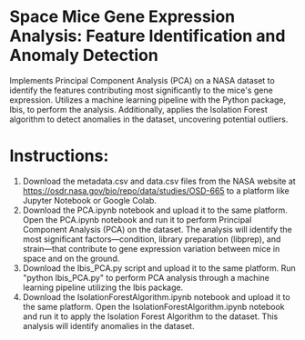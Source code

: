 # Space Mice Gene Expression Analysis: Feature Identification and Anomaly Detection

Implements Principal Component Analysis (PCA) on a NASA dataset to identify the features contributing most significantly to the mice's gene expression. Utilizes a machine learning pipeline with the Python package, Ibis, to perform the analysis. Additionally, applies the Isolation Forest algorithm to detect anomalies in the dataset, uncovering potential outliers.

# Instructions:
  1) Download the metadata.csv and data.csv files from the NASA website at https://osdr.nasa.gov/bio/repo/data/studies/OSD-665 to a platform like Jupyter Notebook or Google Colab.
  2) Download the PCA.ipynb notebook and upload it to the same platform. Open the PCA.ipynb notebook and run it to perform Principal Component Analysis (PCA) on the dataset. The analysis will identify the most significant factors—condition, library preparation (libprep), and strain—that contribute to gene expression variation between mice in space and on the ground.
  3) Download the Ibis_PCA.py script and upload it to the same platform. Run "python Ibis_PCA.py" to perform PCA analysis through a machine learning pipeline utilizing the Ibis package.
  4) Download the IsolationForestAlgorithm.ipynb notebook and upload it to the same platform. Open the IsolationForestAlgorithm.ipynb notebook and run it to apply the Isolation Forest Algorithm to the dataset. This analysis will identify anomalies in the dataset.
